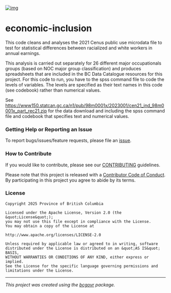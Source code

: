 [![img](https://img.shields.io/badge/Lifecycle-Stable-97ca00)](https://github.com/bcgov/repomountie/blob/master/doc/lifecycle-badges.md)

economic-inclusion
============================

This code cleans and analyses the 2021 Cenus public use microdata file to test
for statistical differences between racialized and white workers in annual earnings.

This analysis is carried out separately for 26 different major occupationals groups
(based on NOC major group classification) and produces spreadsheets that are included
in the BC Data Catalogue resources for this project. For this code to run, you 
have to the spss command file to code the levels of variables. The levels are specified as their
text names in this code (see codebook) rather than numerical values. 

See https://www150.statcan.gc.ca/n1/pub/98m0001x/2023001/cen21_ind_98m0001x_part_rec21.zip 
for the data download and including the spss command file and
codebook that specifies text and numerical values. 


### Getting Help or Reporting an Issue

To report bugs/issues/feature requests, please file an [issue](https://github.com/bcgov/economic-inclusion/issues/).

### How to Contribute

If you would like to contribute, please see our [CONTRIBUTING](CONTRIBUTING.md) guidelines.

Please note that this project is released with a [Contributor Code of Conduct](CODE_OF_CONDUCT.md). By participating in this project you agree to abide by its terms.

### License

```
Copyright 2025 Province of British Columbia

Licensed under the Apache License, Version 2.0 (the &quot;License&quot;);
you may not use this file except in compliance with the License.
You may obtain a copy of the License at

http://www.apache.org/licenses/LICENSE-2.0

Unless required by applicable law or agreed to in writing, software distributed under the License is distributed on an &quot;AS IS&quot; BASIS,
WITHOUT WARRANTIES OR CONDITIONS OF ANY KIND, either express or implied.
See the License for the specific language governing permissions and limitations under the License.
```
---
*This project was created using the [bcgovr](https://github.com/bcgov/bcgovr) package.* 
